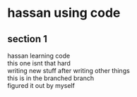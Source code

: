 # hassan using code  
## section 1  
hassan learning code  
this one isnt that hard  
writing new stuff after writing other things  
this is in the branched branch  
figured it out by myself  
